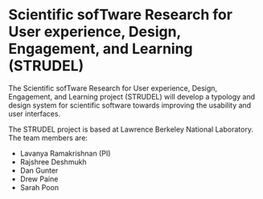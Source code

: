 # Scientific sofTware Research for User experience, Design, Engagement, and Learning (STRUDEL)

The Scientific sofTware Research for User experience, Design, Engagement, and Learning project (STRUDEL) will develop a typology and design system for scientific software towards improving the usability and user interfaces.

The STRUDEL project is based at Lawrence Berkeley National Laboratory. The team members are:
* Lavanya Ramakrishnan (PI)
* Rajshree Deshmukh
* Dan Gunter
* Drew Paine
* Sarah Poon


